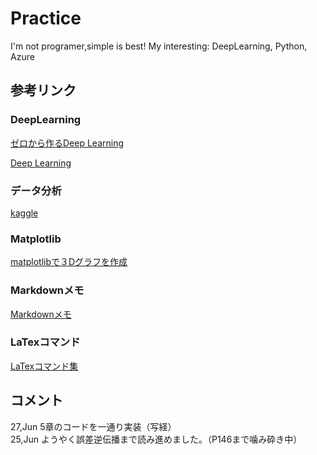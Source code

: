# Practice   
I'm not programer,simple is best! 
My interesting: DeepLearning, Python, Azure

## 参考リンク

### DeepLearning
[ゼロから作るDeep Learning](https://github.com/oreilly-japan/deep-learning-from-scratch)

[Deep Learning](http://www.deeplearningbook.org/)

### データ分析
[kaggle](https://www.kaggle.com/)

### Matplotlib
[matplotlibで３Dグラフを作成](http://d.hatena.ne.jp/white_wheels/20100327/p3)

### Markdownメモ  
[Markdownメモ](https://qiita.com/oreo/items/82183bfbaac69971917f)

### LaTexコマンド
[LaTexコマンド集](http://www.latex-cmd.com/)

## コメント
27,Jun 5章のコードを一通り実装（写経）  
25,Jun ようやく誤差逆伝播まで読み進めました。（P146まで噛み砕き中）
